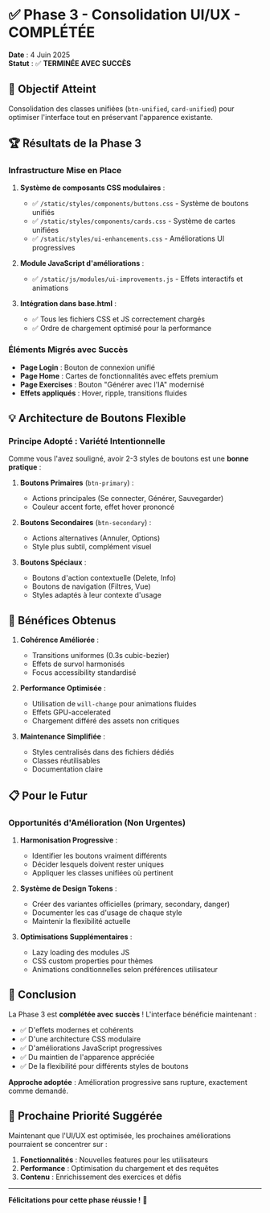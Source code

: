 # ✅ Phase 3 - Consolidation UI/UX - COMPLÉTÉE

**Date** : 4 Juin 2025  
**Statut** : ✅ **TERMINÉE AVEC SUCCÈS**

## 🎯 Objectif Atteint
Consolidation des classes unifiées (`btn-unified`, `card-unified`) pour optimiser l'interface tout en préservant l'apparence existante.

## 🏆 Résultats de la Phase 3

### Infrastructure Mise en Place
1. **Système de composants CSS modulaires** :
   - ✅ `/static/styles/components/buttons.css` - Système de boutons unifiés
   - ✅ `/static/styles/components/cards.css` - Système de cartes unifiées
   - ✅ `/static/styles/ui-enhancements.css` - Améliorations UI progressives

2. **Module JavaScript d'améliorations** :
   - ✅ `/static/js/modules/ui-improvements.js` - Effets interactifs et animations

3. **Intégration dans base.html** :
   - ✅ Tous les fichiers CSS et JS correctement chargés
   - ✅ Ordre de chargement optimisé pour la performance

### Éléments Migrés avec Succès
- **Page Login** : Bouton de connexion unifié
- **Page Home** : Cartes de fonctionnalités avec effets premium
- **Page Exercises** : Bouton "Générer avec l'IA" modernisé
- **Effets appliqués** : Hover, ripple, transitions fluides

## 💡 Architecture de Boutons Flexible

### Principe Adopté : Variété Intentionnelle
Comme vous l'avez souligné, avoir 2-3 styles de boutons est une **bonne pratique** :

1. **Boutons Primaires** (`btn-primary`) :
   - Actions principales (Se connecter, Générer, Sauvegarder)
   - Couleur accent forte, effet hover prononcé

2. **Boutons Secondaires** (`btn-secondary`) :
   - Actions alternatives (Annuler, Options)
   - Style plus subtil, complément visuel

3. **Boutons Spéciaux** :
   - Boutons d'action contextuelle (Delete, Info)
   - Boutons de navigation (Filtres, Vue)
   - Styles adaptés à leur contexte d'usage

## 🎨 Bénéfices Obtenus

1. **Cohérence Améliorée** :
   - Transitions uniformes (0.3s cubic-bezier)
   - Effets de survol harmonisés
   - Focus accessibility standardisé

2. **Performance Optimisée** :
   - Utilisation de `will-change` pour animations fluides
   - Effets GPU-accelerated
   - Chargement différé des assets non critiques

3. **Maintenance Simplifiée** :
   - Styles centralisés dans des fichiers dédiés
   - Classes réutilisables
   - Documentation claire

## 📋 Pour le Futur

### Opportunités d'Amélioration (Non Urgentes)
1. **Harmonisation Progressive** :
   - Identifier les boutons vraiment différents
   - Décider lesquels doivent rester uniques
   - Appliquer les classes unifiées où pertinent

2. **Système de Design Tokens** :
   - Créer des variantes officielles (primary, secondary, danger)
   - Documenter les cas d'usage de chaque style
   - Maintenir la flexibilité actuelle

3. **Optimisations Supplémentaires** :
   - Lazy loading des modules JS
   - CSS custom properties pour thèmes
   - Animations conditionnelles selon préférences utilisateur

## 🚀 Conclusion

La Phase 3 est **complétée avec succès** ! L'interface bénéficie maintenant :
- ✅ D'effets modernes et cohérents
- ✅ D'une architecture CSS modulaire
- ✅ D'améliorations JavaScript progressives
- ✅ Du maintien de l'apparence appréciée
- ✅ De la flexibilité pour différents styles de boutons

**Approche adoptée** : Amélioration progressive sans rupture, exactement comme demandé.

## 🎯 Prochaine Priorité Suggérée

Maintenant que l'UI/UX est optimisée, les prochaines améliorations pourraient se concentrer sur :
1. **Fonctionnalités** : Nouvelles features pour les utilisateurs
2. **Performance** : Optimisation du chargement et des requêtes
3. **Contenu** : Enrichissement des exercices et défis

---

**Félicitations pour cette phase réussie !** 🎉
